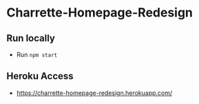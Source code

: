 # Charrette-Homepage-Redesign

## Run locally
- Run `npm start`

## Heroku Access
- https://charrette-homepage-redesign.herokuapp.com/
